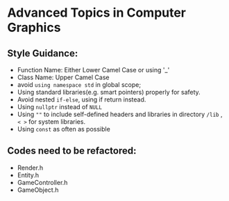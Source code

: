 # Advanced Topics in Computer Graphics
## Style Guidance:
* Function Name: Either Lower Camel Case or using '_'
* Class Name: Upper Camel Case
* avoid `using namespace std` in global scope;
* Using standard libraries(e.g. smart pointers) properly for safety.
* Avoid nested `if-else`, using if return instead.
* Using `nullptr` instead of `NULL`
* Using `""` to include self-defined headers and libraries in directory `/lib` , `< >` for system libraries.
* Using `const` as often as possible

## Codes need to be refactored:
* Render.h
* Entity.h
* GameController.h
* GameObject.h
